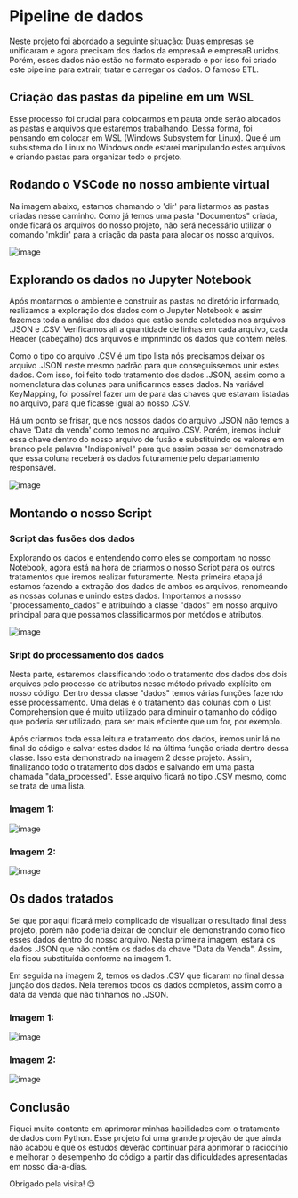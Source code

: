 # Pipeline de dados

Neste projeto foi abordado a seguinte situação: Duas empresas se unificaram e agora precisam dos dados da empresaA e empresaB unidos. Porém, esses dados não estão no formato esperado e por isso foi criado este pipeline para extrair, tratar e carregar os dados. O famoso ETL.

## Criação das pastas da pipeline em um WSL

Esse processo foi crucial para colocarmos em pauta onde serão alocados as pastas e arquivos que estaremos trabalhando. Dessa forma, foi pensando em colocar em WSL (Windows Subsystem for Linux). Que é um subsistema do Linux no Windows onde estarei manipulando estes arquivos e criando pastas para organizar todo o projeto.

## Rodando o VSCode no nosso ambiente virtual

Na imagem abaixo, estamos chamando o 'dir' para listarmos as pastas criadas nesse caminho. Como já temos uma pasta "Documentos" criada, onde ficará os arquivos do nosso projeto, não será necessário utilizar o comando 'mkdir' para a criação da pasta para alocar os nosso arquivos.

![image](https://github.com/user-attachments/assets/bba89692-90c4-4d9b-bb83-ccd61e95be11)

## Explorando os dados no Jupyter Notebook

Após montarmos o ambiente e construir as pastas no diretório informado, realizamos a exploração dos dados com o Jupyter Notebook e assim fazemos toda a análise dos dados que estão sendo coletados nos arquivos .JSON e .CSV. Verificamos ali a quantidade de linhas em cada arquivo, cada Header (cabeçalho) dos arquivos e imprimindo os dados que contém neles.

Como o tipo do arquivo .CSV é um tipo lista nós precisamos deixar os arquivo .JSON neste mesmo padrão para que conseguissemos unir estes dados. Com isso, foi feito todo tratamento dos dados .JSON, assim como a nomenclatura das colunas para unificarmos esses dados. Na variável KeyMapping, foi possível fazer um de para das chaves que estavam listadas no arquivo, para que ficasse igual ao nosso .CSV.

Há um ponto se frisar, que nos nossos dados do arquivo .JSON não temos a chave 'Data da venda' como temos no arquivo .CSV. Porém, iremos incluir essa chave dentro do nosso arquivo de fusão e substituindo os valores em branco pela palavra "Indisponivel" para que assim possa ser demonstrado que essa coluna receberá os dados futuramente pelo departamento responsável.

![image](https://github.com/user-attachments/assets/6618ea7d-0f35-4e5b-a62b-7adeb0182b3e)

## Montando o nosso Script

### Script das fusões dos dados

Explorando os dados e entendendo como eles se comportam no nosso Notebook, agora está na hora de criarmos o nosso Script para os outros tratamentos que iremos realizar futuramente. Nesta primeira etapa já estamos fazendo a extração dos dados de ambos os arquivos, renomeando as nossas colunas e unindo estes dados. Importamos a nossso "processamento_dados" e atribuíndo a classe "dados" em nosso arquivo principal para que possamos classificarmos por metódos e atributos.

![image](https://github.com/user-attachments/assets/9cac1ac3-bc2e-4cc1-82f8-52e32c1a24b0)


### Sript do processamento dos dados

Nesta parte, estaremos classificando todo o tratamento dos dados dos dois arquivos pelo processo de atributos nesse método privado explícito em nosso código. Dentro dessa classe "dados" temos várias funções fazendo esse processamento. Uma delas é o tratamento das colunas com o List Comprehension que é muito utilizado para diminuir o tamanho do código que poderia ser utilizado, para ser mais eficiente que um for, por exemplo.

Após criarmos toda essa leitura e tratamento dos dados, iremos unir lá no final do código e salvar estes dados lá na última função criada dentro dessa classe. Isso está demonstrado na imagem 2 desse projeto. Assim, finalizando todo o tratamento dos dados e salvando em uma pasta chamada "data_processed". Esse arquivo ficará no tipo .CSV mesmo, como se trata de uma lista.

### Imagem 1:

![image](https://github.com/user-attachments/assets/ca1a339b-9f1a-4cdd-8071-ee2a318a6234)

### Imagem 2:

![image](https://github.com/user-attachments/assets/69faf4b2-92b0-43b8-b91a-c179e59f0230)

## Os dados tratados

Sei que por aqui ficará meio complicado de visualizar o resultado final dess projeto, porém não poderia deixar de concluir ele demonstrando como fico esses dados dentro do nosso arquivo. Nesta primeira imagem, estará os dados .JSON que não contém os dados da chave "Data da Venda". Assim, ela ficou substituída conforme na imagem 1.

Em seguida na imagem 2, temos os dados .CSV que ficaram no final dessa junção dos dados. Nela teremos todos os dados completos, assim como a data da venda que não tinhamos no .JSON.

### Imagem 1:

![image](https://github.com/user-attachments/assets/3a24cfb1-058e-4b1e-acfb-986edd578e72)

### Imagem 2:

![image](https://github.com/user-attachments/assets/c0ca5016-b333-40de-b518-ad515b9680b4)

## Conclusão

Fiquei muito contente em aprimorar minhas habilidades com o tratamento de dados com Python. Esse projeto foi uma grande projeção de que ainda não acabou e que os estudos deverão continuar para aprimorar o raciocínio e melhorar o desempenho do código a partir das dificuldades apresentadas em nosso dia-a-dias.

Obrigado pela visita! 😉
